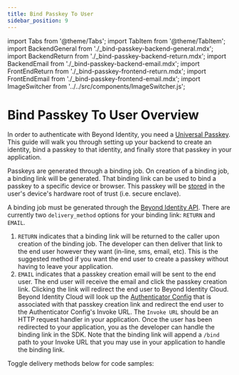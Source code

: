```yaml
---
title: Bind Passkey To User
sidebar_position: 9
---
```


import Tabs from '@theme/Tabs';
import TabItem from '@theme/TabItem';
import BackendGeneral from './\_bind-passkey-backend-general.mdx';
import BackendReturn from './\_bind-passkey-backend-return.mdx';
import BackendEmail from './\_bind-passkey-backend-email.mdx';
import FrontEndReturn from './\_bind-passkey-frontend-return.mdx';
import FrontEndEmail from './\_bind-passkey-frontend-email.mdx';
import ImageSwitcher from '../../src/components/ImageSwitcher.js';

# Bind Passkey To User Overview

In order to authenticate with Beyond Identity, you need a [Universal Passkey](../platform-overview/passkeys-and-devices/what-are-passkeys). This guide will walk you through setting up your backend to create an identity, bind a passkey to that identity, and finally store that passkey in your application.

Passkeys are generated through a binding job. On creation of a binding job, a binding link will be generated. That binding link can be used to bind a passkey to a specific device or browser. This passkey will be [stored](../platform-overview/passkeys-and-devices/how-are-keys-stored) in the user's device's hardware root of trust (i.e. secure enclave).

A binding job must be generated through the [Beyond Identity API](https://developer.beyondidentity.com/api/v1). There are currently two `delivery_method` options for your binding link: `RETURN` and `EMAIL`.

1. `RETURN` indicates that a binding link will be returned to the caller upon creation of the binding job. The developer can then deliver that link to the end user however they want (in-line, sms, email, etc). This is the suggested method if you want the end user to create a passkey without having to leave your application.
2. `EMAIL` indicates that a passkey creation email will be sent to the end user. The end user will receive the email and click the passkey creation link. Clicking the link will redirect the end user to Beyond Identity Cloud. Beyond Identity Cloud will look up the [Authenticator Config](../platform-overview/authenticator-config.md) that is associated with that passkey creation link and redirect the end user to the Authenticator Config's Invoke URL. The `Invoke URL` should be an HTTP request handler in your application. Once the user has been redirected to your application, you as the developer can handle the binding link in the SDK. Note that the binding link will append a `/bind` path to your Invoke URL that you may use in your application to handle the binding link.

Toggle delivery methods below for code samples:

<Tabs groupId="bind-delivery-method" queryString>

<TabItem value="return" label="RETURN">

<ImageSwitcher lightSrc="/assets/bind-delivery-method-return-light.png" darkSrc="/assets/bind-delivery-method-return-dark.png" />

<BackendGeneral/>
<BackendReturn/>
<FrontEndReturn/>
</TabItem>

<TabItem value="email" label="EMAIL">

<ImageSwitcher lightSrc="/assets/bind-delivery-method-email-light.png" darkSrc="/assets/bind-delivery-method-email-dark.png" />

<BackendGeneral/>
<BackendEmail/>
<FrontEndEmail/>
</TabItem>

</Tabs>

